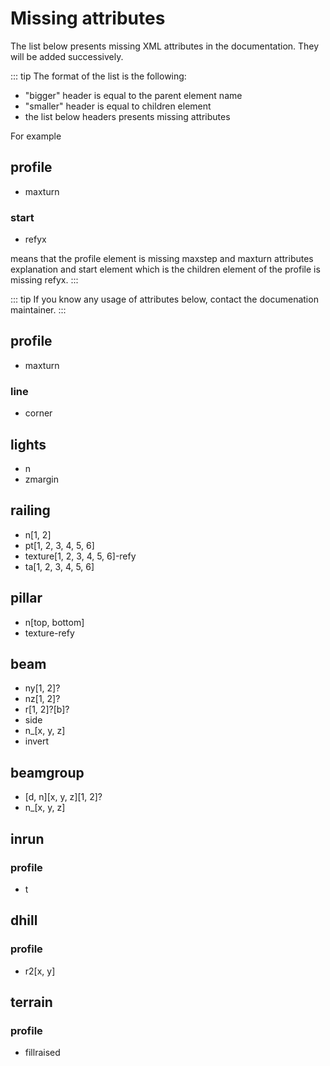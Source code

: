 # Missing attributes

The list below presents missing XML attributes in the documentation. They will be added successively.

::: tip
The format of the list is the following:

* "bigger" header is equal to the parent element name
* "smaller" header is equal to children element
* the list below headers presents missing attributes

For example

## profile

* maxturn

### start

* refyx

means that the profile element is missing maxstep and maxturn attributes explanation and start element which is the children element of the profile is missing refyx.
:::

::: tip
If you know any usage of attributes below, contact the documenation maintainer.
:::

## profile

* maxturn

### line

* corner

## lights

* n
* zmargin

## railing

* n[1, 2]
* pt[1, 2, 3, 4, 5, 6]
* texture[1, 2, 3, 4, 5, 6]-refy
* ta[1, 2, 3, 4, 5, 6]

## pillar

* n[top, bottom]
* texture-refy

## beam

* ny[1, 2]?
* nz[1, 2]?
* r[1, 2]?[b]?
* side
* n_[x, y, z]
* invert

## beamgroup

* [d, n][x, y, z][1, 2]?
* n_[x, y, z]

## inrun

### profile

* t

## dhill

### profile

* r2[x, y]

## terrain

### profile

* fillraised
